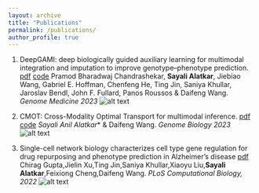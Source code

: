 ```yaml
---
layout: archive
title: "Publications"
permalink: /publications/
author_profile: true
---
```

 1. DeepGAMI: deep biologically guided auxiliary learning for multimodal integration and imputation to improve genotype–phenotype prediction. [pdf](https://rdcu.be/ducUF) [code](https://github.com/daifengwanglab/DeepGAMI)
Pramod Bharadwaj Chandrashekar, **Sayali Alatkar**, Jiebiao Wang, Gabriel E. Hoffman, Chenfeng He, Ting Jin, Saniya Khullar, Jaroslav Bendl, John F. Fullard, Panos Roussos & Daifeng Wang. *Genome Medicine 2023*
![alt text](https://user-images.githubusercontent.com/57010174/169340516-1d3c46bb-9a4a-4d6a-a710-eeb168e8bb22.png)

 3. CMOT: Cross-Modality Optimal Transport for multimodal inference. [pdf](https://rdcu.be/ducUy) [code](https://github.com/daifengwanglab/CMOT)
*Sayali Anil Alatkar** & Daifeng Wang. *Genome Biology 2023*
![alt text](https://github.com/sayali7/CMOT/blob/main/src/Figure1.png)

 4. Single-cell network biology characterizes cell type gene regulation for drug repurposing and phenotype prediction in Alzheimer’s disease [pdf](https://journals.plos.org/ploscompbiol/article?id=10.1371/journal.pcbi.1010287)
Chirag Gupta,Jielin Xu,Ting Jin,Saniya Khullar,Xiaoyu Liu,**Sayali Alatkar**,Feixiong Cheng,Daifeng Wang. *PLoS Computational Biology, 2022*
![alt text](https://github.com/sayali7/sayali7.github.io/assets/17776179/ae0bfed8-1f7a-49c6-8abc-86b59d811292)

<!-- 
{% if site.author.googlescholar %}
  <div class="wordwrap">You can also find my articles on <a href="{{site.author.googlescholar}}">my Google Scholar profile</a>.</div>
{% endif %}

{% include base_path %}

{% for post in site.publications reversed %}
  {% include archive-single.html %}
{% endfor %}
… -->
